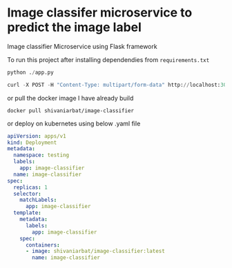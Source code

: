 # Image classifer microservice to predict the image label 
Image classifier Microservice using Flask framework

To run this project after installing dependendies from `requirements.txt`
```python
python ./app.py

curl -X POST -H "Content-Type: multipart/form-data" http://localhost:30000/predict-image-label -F "file=@flamingo-standing.ngsversion.1396530994611.adapt.1900.1.jpg"
```

or pull the docker image I have already build 
```docker
docker pull shivaniarbat/image-classifier
```

or deploy on kubernetes using below .yaml file 
```yaml
apiVersion: apps/v1
kind: Deployment
metadata:
  namespace: testing
  labels:
    app: image-classifier
  name: image-classifier
spec:
  replicas: 1
  selector:
    matchLabels:
      app: image-classifier
  template:
    metadata:
      labels:
        app: image-classifier
    spec: 
      containers:
      - image: shivaniarbat/image-classifier:latest
        name: image-classifier
```
